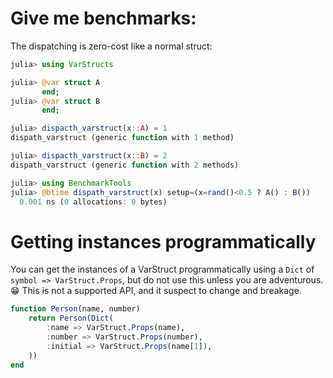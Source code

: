 # Give me benchmarks:
The dispatching is zero-cost like a normal struct:
```julia
julia> using VarStructs

julia> @var struct A
       end;
julia> @var struct B
       end;

julia> dispacth_varstruct(x::A) = 1
dispath_varstruct (generic function with 1 method)

julia> dispacth_varstruct(x::B) = 2
dispath_varstruct (generic function with 2 methods)

julia> using BenchmarkTools
julia> @btime dispath_varstruct(x) setup=(x=rand()<0.5 ? A() : B())
  0.001 ns (0 allocations: 0 bytes)
```


# Getting instances programmatically
You can get the instances of a VarStruct programmatically using a `Dict` of `symbol => VarStruct.Props`, but do not use this unless you are adventurous. 😁 This is not a supported API, and it suspect to change and breakage.
```julia
function Person(name, number)
    return Person(Dict(
        :name => VarStruct.Props(name),
        :number => VarStruct.Props(number),
        :initial => VarStruct.Props(name[1]),
    ))
end
```
